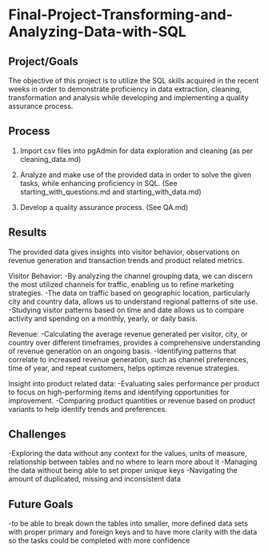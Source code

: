 # Final-Project-Transforming-and-Analyzing-Data-with-SQL

## Project/Goals

The objective of this project is to utilize the SQL skills acquired in the recent weeks in order to demonstrate proficiency in data extraction, cleaning, transformation and analysis while developing and implementing a quality assurance process.

## Process

1. Import csv files into pgAdmin for data exploration and cleaning (as per cleaning_data.md)

2. Analyze and make use of the provided data in order to solve the given tasks, while enhancing proficiency in SQL. 
(See starting_with_questions.md and starting_with_data.md)

4. Develop a quality assurance process. (See QA.md)


## Results

The provided data gives insights into visitor behavior, observations on revenue generation and transaction trends and product related metrics.

Visitor Behavior:
-By analyzing the channel grouping data, we can discern the most utilized channels for traffic, enabling us to refine marketing strategies.
-The data on traffic based on geographic location, particularly city and country data, allows us to understand regional patterns of site use.
-Studying visitor patterns based on time and date allows us to compare activity and spending on a monthly, yearly, or daily basis.

Revenue:
-Calculating the average revenue generated per visitor, city, or country over different timeframes, provides a comprehensive understanding of revenue generation on an ongoing basis.
-Identifying patterns that correlate to increased revenue generation, such as channel preferences, time of year, and repeat customers, helps optimze revenue strategies.

Insight into product related data:
-Evaluating sales performance per product to focus on high-performing items and identifying opportunities for improvement.
-Comparing product quantities or revenue based on product variants to help identify trends and preferences.


## Challenges 

-Exploring the data without any context for the values, units of measure, relationship between tables and no where to learn more about it
-Managing the data without being able to set proper unique keys
-Navigating the amount of duplicated, missing and inconsistent data


## Future Goals

-to be able to break down the tables into smaller, more defined data sets with proper primary and foreign keys and to have more clarity with the data so the tasks could be completed with more confidence
